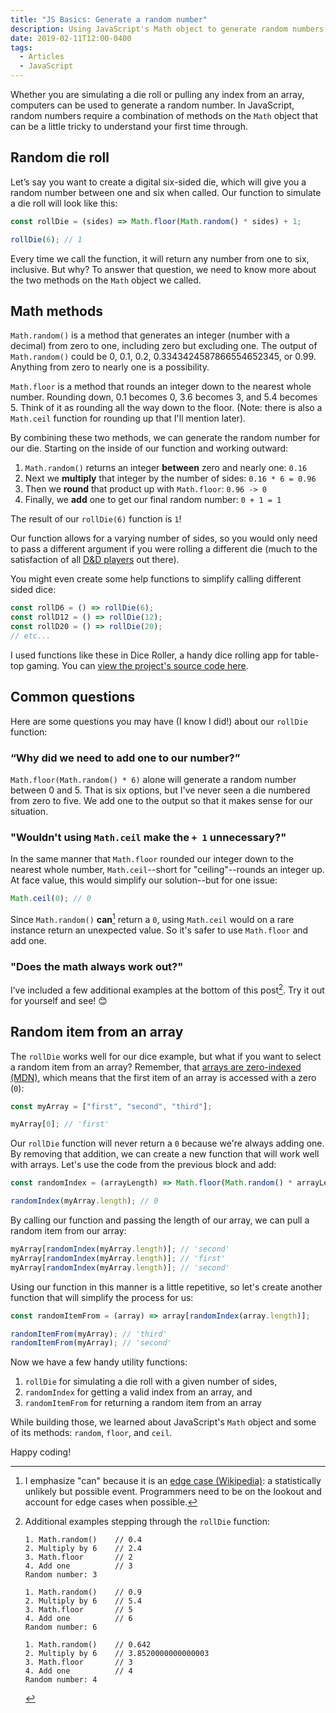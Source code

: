 ```yaml
---
title: "JS Basics: Generate a random number"
description: Using JavaScript's Math object to generate random numbers
date: 2019-02-11T12:00-0400
tags:
  - Articles
  - JavaScript
---
```


Whether you are simulating a die roll or pulling any index from an array,
computers can be used to generate a random number. In JavaScript, random numbers
require a combination of methods on the `Math` object that can be a little
tricky to understand your first time through.

## Random die roll

Let’s say you want to create a digital six-sided die, which will give you a
random number between one and six when called. Our function to simulate a die
roll will look like this:

```js
const rollDie = (sides) => Math.floor(Math.random() * sides) + 1;

rollDie(6); // 1
```

Every time we call the function, it will return any number from one to six,
inclusive. But why? To answer that question, we need to know more about the two
methods on the `Math` object we called.

## Math methods

`Math.random()` is a method that generates an integer (number with a decimal)
from zero to one, including zero but excluding one. The output of
`Math.random()` could be 0, 0.1, 0.2, 0.3343424587866554652345, or 0.99.
Anything from zero to nearly one is a possibility.

`Math.floor` is a method that rounds an integer down to the nearest whole
number. Rounding down, 0.1 becomes 0, 3.6 becomes 3, and 5.4 becomes 5. Think of
it as rounding all the way down to the floor. (Note: there is also a `Math.ceil`
function for rounding up that I'll mention later).

By combining these two methods, we can generate the random number for our die.
Starting on the inside of our function and working outward:

1. `Math.random()` returns an integer **between** zero and nearly one: `0.16`
2. Next we **multiply** that integer by the number of sides: `0.16 * 6 = 0.96`
3. Then we **round** that product up with `Math.floor`: `0.96 -> 0`
4. Finally, we **add** one to get our final random number: `0 + 1 = 1`

The result of our `rollDie(6)` function is `1`!

Our function allows for a varying number of sides, so you would only need to
pass a different argument if you were rolling a different die (much to the
satisfaction of all
[D&D players](https://en.wikipedia.org/wiki/Dungeons_%26_Dragons#Game_mechanics)
out there).

You might even create some help functions to simplify calling different sided
dice:

```js
const rollD6 = () => rollDie(6);
const rollD12 = () => rollDie(12);
const rollD20 = () => rollDie(20);
// etc...
```

I used functions like these in Dice Roller, a handy dice rolling app for
table-top gaming. You can
[view the project's source code here](https://github.com/SeanMcP/dice-roller).

## Common questions

Here are some questions you may have (I know I did!) about our `rollDie`
function:

### “Why did we need to add one to our number?”

`Math.floor(Math.random() * 6)` alone will generate a random number between 0
and 5. That is six options, but I've never seen a die numbered from zero to
five. We add one to the output so that it makes sense for our situation.

### "Wouldn't using `Math.ceil` make the `+ 1` unnecessary?"

In the same manner that `Math.floor` rounded our integer down to the nearest
whole number, `Math.ceil`--short for "ceiling"--rounds an integer up. At face
value, this would simplify our solution--but for one issue:

```js
Math.ceil(0); // 0
```

Since `Math.random()` **can**[^1] return a `0`, using `Math.ceil` would on a
rare instance return an unexpected value. So it's safer to use `Math.floor` and
add one.

### "Does the math always work out?"

I’ve included a few additional examples at the bottom of this post[^2]. Try it
out for yourself and see!
<span role="img" aria-label="smiling face with squinting eyes emoji">😊</span>

## Random item from an array

The `rollDie` works well for our dice example, but what if you want to select a
random item from an array? Remember, that
[arrays are zero-indexed (MDN)](https://developer.mozilla.org/en-US/docs/Web/JavaScript/Reference/Global_Objects/Array#Accessing_array_elements),
which means that the first item of an array is accessed with a zero (`0`):

```js
const myArray = ["first", "second", "third"];

myArray[0]; // 'first'
```

Our `rollDie` function will never return a `0` because we're always adding one.
By removing that addition, we can create a new function that will work well with
arrays. Let's use the code from the previous block and add:

```js
const randomIndex = (arrayLength) => Math.floor(Math.random() * arrayLength);

randomIndex(myArray.length); // 0
```

By calling our function and passing the length of our array, we can pull a
random item from our array:

```js
myArray[randomIndex(myArray.length)]; // 'second'
myArray[randomIndex(myArray.length)]; // 'first'
myArray[randomIndex(myArray.length)]; // 'second'
```

Using our function in this manner is a little repetitive, so let's create
another function that will simplify the process for us:

```js
const randomItemFrom = (array) => array[randomIndex(array.length)];

randomItemFrom(myArray); // 'third'
randomItemFrom(myArray); // 'second'
```

Now we have a few handy utility functions:

1. `rollDie` for simulating a die roll with a given number of sides,
2. `randomIndex` for getting a valid index from an array, and
3. `randomItemFrom` for returning a random item from an array

While building those, we learned about JavaScript's `Math` object and some of
its methods: `random`, `floor`, and `ceil`.

Happy coding!

[^1]:
    I emphasize "can" because it is an
    [edge case (Wikipedia)](https://en.wikipedia.org/wiki/Edge_case): a
    statistically unlikely but possible event. Programmers need to be on the
    lookout and account for edge cases when possible.

[^2]: Additional examples stepping through the `rollDie` function:

    ```
    1. Math.random()    // 0.4
    2. Multiply by 6    // 2.4
    3. Math.floor       // 2
    4. Add one          // 3
    Random number: 3

    1. Math.random()    // 0.9
    2. Multiply by 6    // 5.4
    3. Math.floor       // 5
    4. Add one          // 6
    Random number: 6

    1. Math.random()    // 0.642
    2. Multiply by 6    // 3.8520000000000003
    3. Math.floor       // 3
    4. Add one          // 4
    Random number: 4
    ```
